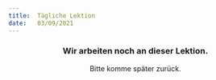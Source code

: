 ```yaml
---
title:  Tägliche Lektion
date:   03/09/2021
---
```


### <center>Wir arbeiten noch an dieser Lektion.</center>
<center>Bitte komme später zurück.</center>
